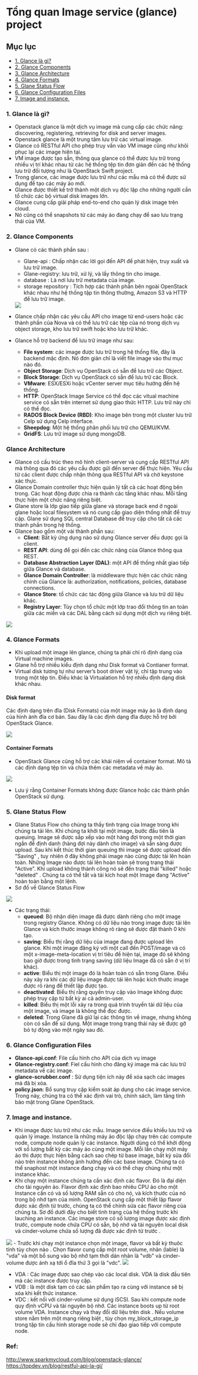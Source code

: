 ﻿# Tổng quan Image service (glance) project

## Mục lục
- [1. Glance là gì?](#1)
- [2. Glance Components](#2)
- [3. Glance Architecture](#3)
- [4. Glance Formats](#4)
- [5. Glane Status Flow](#5)
- [6. Glance Configuration Files](#6)
- [7. Image and instance.](#7)

<a name=1></a>
### 1. Glance là gì?
- Openstack glance là một dịch vụ image mà cung cấp các chức năng: discovering, registering, retrieving for disk and server images.
- Openstack glance là một trung tâm lưu trữ các virtual image.
- Glance có RESTful API cho phép truy vấn vào VM image cũng như khôi phục lại các image hiện tại.
- VM image được tạo sẵn, thông qua glance có thể được lưu trữ trong nhiều vị trí khác nhau từ các hệ thống tệp tin đơn giản đến các hệ thống lưu trữ đối tượng như là OpenStack Swift project.
- Trong glance, các image được lưu trữ như các mẫu mà có thể được sử dụng để tạo các máy ảo mới. 
- Glance được thiết kế trở thành một dịch vụ độc lập cho những người cần tổ chức các bộ virtual disk images lớn.
- Glance cung cấp giải pháp end-to-end cho quản lý disk image trên cloud. 
- Nó cũng có thể snapshots từ các máy ảo đang chạy để sao lưu trạng thái của VM.

<a name=2></a>
### 2. Glance Components
- Glane có các thành phần sau :
  - Glane-api : Chấp nhận các lời gọi đến API để phát hiện, truy xuất và lưu trữ image.
  - Glane-registry: lưu trữ, xử lý, và lấy thông tin cho image.
  - database : Là nơi lưu trữ metadata của image.
  - storage repository : Tích hợp các thành phần bên ngoài OpenStack khác nhau như hệ thống tập tin thông thường, Amazon S3 và HTTP để lưu trữ image.
  
  <img src = "../Images/II.2. Glance/glane_component.png">  
  
- Glance chấp nhận các yêu cầu API cho image từ end-users hoặc các thành phần của Nova và có thể lưu trữ các tệp của nó trong dịch vụ object storage, kho lưu trữ swift hoặc kho lưu trữ khác.
- Glance hỗ trợ backend để lưu trữ image như sau:
  - **File system**: các image được lưu trữ trong hệ thống file, đây là backend mặc định. Nó đơn giản chỉ là viết file image vào thư mục nào đó.
  - **Object Storage**: Dịch vụ OpenStack có sẵn để lưu trữ các Object.
  - **Block Storage**: Dịch vụ OpenStack có sẵn để lưu trữ các Block.
  - **VMware**: ESX/ESXi hoặc vCenter server mục tiêu hướng đến hệ thống.
  - **HTTP**: OpenStack Image Service có thể đọc các vitual machine service có sẵn trên internet sử dụng giao thức HTTP. Lưu trữ này chỉ có thể đọc.
  - **RADOS Block Device (RBD)**: Kho image bên trong một cluster lưu trữ Celp sử dụng Celp interface.
  - **Sheepdog**: Một hệ thống phân phối lưu trữ cho QEMU/KVM.
  - **GridFS**: Lưu trữ image sử dụng mongoDB.

<a name=3></a>
### Glance Architecture
- Glance có cấu trúc theo mô hình client-server và cung cấp RESTful API mà thông qua đó các yêu cầu được gửi đến server để thực hiện. Yêu cầu từ các client được chấp nhận thông qua RESTful API và chờ keystone xác thực.
- Glance Domain controller thực hiện quản lý tất cả các hoạt động bên trong. Các hoạt động được chia ra thành các tầng khác nhau. Mỗi tầng thực hiện một chức năng riêng biệt.
- Glane store là lớp giao tiếp giữa glane và storage back end ở ngoài glane hoặc local filesystem và nó cung cấp giao diện thống nhất để truy cập. Glane sử dụng SQL central Database để truy cập cho tất cả các thành phần trong hệ thống.
- Glance bao gồm một vài thành phần sau:
  - **Client**: Bất kỳ ứng dụng nào sử dụng Glance server đều được gọi là client.
  - **REST API**: dùng để gọi đến các chức năng của Glance thông qua REST.
  - **Database Abstraction Layer (DAL)**: một API để thống nhất giao tiếp giữa Glance và database.
  - **Glance Domain Controller**: là middleware thực hiện các chức năng chính của Glance là: authorization, notifications, policies, database connections.
  - **Glance Store**: tổ chức các tác động giữa Glance và lưu trữ dữ liệu khác.
  - **Registry Layer**: Tùy chọn tổ chức một lớp trao đổi thông tin an toàn giữa các miền và các DAL bằng cách sử dụng một dịch vụ riêng biệt.

<img src = "../Images/II.2. Glance/architectureglane.png">  
  
<a name=4></a>
### 4. Glance Formats
- Khi upload một image lên glance, chúng ta phải chỉ rõ định dạng của Virtual machine images.
- Glane hỗ trợ nhiều kiểu định dạng như Disk format và Contianer format. 
- Virtual disk tương tự như server’s boot driver vật lý, chỉ tập trung vào trong một tệp tin. Điều khác là Virtualation hỗ trợ nhiều định dạng disk khác nhau.

#### Disk format
Các định dạng trên đĩa (Disk Formats) của một image máy ảo là định dạng của hình ảnh đĩa cơ bản. Sau đây là các định dạng đĩa được hỗ trợ bởi OpenStack Glance.

<img src = "../Images/II.2. Glance/diskformat.png">  

#### Container Formats
- OpenStack Glance cũng hỗ trợ các khái niệm về container format. Mô tả các định dạng tệp tin và chứa thêm các metadata về máy ảo.

<img src = "../Images/II.2. Glance/containerformat.png">  

- Lưu ý rằng Container Formats không được Glance hoặc các thành phần OpenStack sử dụng.

<a name=5></a>
### 5. Glane Status Flow
- Glane Status Flow cho chúng ta thấy tình trạng của Image trong khi chúng ta tải lên. Khi chúng ta khởi tại một image, bước đầu tiên là queuing. Image sẽ được sắp xếp vào một hàng đợi trong một thời gian ngắn để định danh (hàng đợi này dành cho image) và sẵn sàng được upload. Sau khi kết thúc thời gian queuing thì image sẽ được upload đến "Saving" , tuy nhiên ở đây không phải image nào cũng được tải lên hoàn toàn. Những Image nào được tải lên hoàn toàn sẽ trong trạng thái "Active". Khi upload không thành công nó sẽ đến trạng thái "killed" hoặc "deleted" . Chúng ta có thể tắt và tái kích hoạt một Image đang "Active" hoàn toàn bằng một lệnh.
- Sơ đồ về Glance Status Flow

<img src = "../Images/II.2. Glance/statusflow.jpg">  

- Các trạng thái:
  - **queued**: Bộ nhận diện image đã được dành riêng cho một image trong registry Glance. Không có dữ liệu nào trong image được tải lên Glance và kích thước image không rõ ràng sẽ được đặt thành 0 khi tạo.
  - **saving**: Biểu thị rằng dữ liệu của image đang được upload lên glance. Khi một image đăng ký với một call đến POST/image và có một x-image-meta-location vị trí tiêu đề hiện tại, image đó sẽ không bao giờ được trong tình trạng saving (dữ liệu Image đã có sẵn ở vị trí khác).
  - **active**:  Biểu thị một image đó là hoàn toàn có sẵn trong Glane. Điều này xảy ra khi các dữ liệu image được tải lên hoặc kích thước image được rõ ràng để thiết lập được tạo.
  - **deactivated**: Biểu thị rằng quyền truy cập vào Image không được phép truy cập từ bất kỳ ai cả admin-user.
  - **killed**: Biểu thị một lỗi xảy ra trong quá trình truyền tải dữ liệu của một image, và image là không thể đọc được.
  - **deleted**: Trong Glane đã giữ lại các thông tin về image, nhưng không còn có sẵn để sử dụng. Một image trong trạng thái này sẽ được gỡ bỏ tự động vào một ngày sau đó.

<a name=6></a>
### 6. Glance Configuration Files
- **Glance-api.conf**: File cấu hình cho API của dịch vụ image
- **Glance-registry.conf**: Fiel cấu hình cho đăng ký image mà các lưu trữ metadata về các image.
- **glance-scrubber.conf** : Sử dụng tiện ích này để xóa sạch các images mà đã bị xóa. 
- **policy.json**: Bổ sung truy cập kiểm soát áp dụng cho các image service. Trong này, chúng tra có thể xác định vai trò, chính sách, làm tăng tính bảo mật trong Glane OpenStack.

<a name=7></a>
### 7. Image and instance.
- Khi image được lưu trữ như các mẫu. Image service điều khiểu lưu trữ và quản lý image. Instance là những máy ảo độc lập chạy trên các compute node, compute node quản lý các instance. Người dùng có thể khởi động với số lượng bất kỳ các máy ảo cùng một image. Mỗi lần chạy một máy ảo thì được thực hiện bằng cách sao chép từ base image, bất kỳ sửa đổi nào trên instance không ảnh hưởng đển các base image. Chúng ta có thể snaphost một instance đang chạy và có thể chạy chúng như một instance khác.
- Khi chạy một instance chúng ta cần xác định các flavor. Đó là đại diện cho tài nguyên ảo. Flavor định xác định bao nhiêu CPU ảo cho một Instance cần có và số lượng RAM sẵn có cho nó, và kích thước của nó trong bộ nhớ tạm của mình. OpenStack cung cấp một thiết lập flavor được xác định từ trước, chúng ta có thể chỉnh sửa các flavor riêng của chúng ta. Sơ đồ dưới đây cho biết tình trạng của hệ thống trước khi lauching an instance. Các image store có số lượng image được xác định trước, compute node chứa CPU có sẵn, bộ nhớ và tài nguyên local disk và cinder-volume chứa số lượng đã được xác định từ trước .

<img src = "../Images/II.2. Glance/instance.jpg">  
- Trước khi chạy một instance chọn một image, flavor và bất kỳ thuôc tính tùy chọn nào . Chọn flavor cung cấp một root volume, nhãn (lable) là "vda" và một bổ sung vào bộ nhớ tạm thời dán nhãn là "vdb" và cinder-volume được ánh xạ tới ổ đĩa thứ 3 gọi là "vdc".

<img src = "../Images/II.2. Glance/flavor.jpg">  

- VDA : Các image được sao chép vào các local disk. VDA là disk đầu tiên mà các instance được truy cập.
- VDB : là một disk tạm có các sản phẩm tạo ra cùng với instance sẽ bị xóa khi kết thức instance.
- VDC : kết nối với cinder-volume sử dụng iSCSI. Sau khi compute node quy định vCPU và tài nguyên bộ nhớ. Các instance boots up từ root volume VDA. Instance chạy và thay đổi dữ liệu trên disk . Nếu volume store nằm trên một mạng riêng biệt , tùy chọn my_block_storage_ip trong tập tin cấu hình storage node sẽ chỉ đạo giao tiếp với compute node.
  
### Ref: 
http://www.sparkmycloud.com/blog/openstack-glance/
https://topdev.vn/blog/restful-api-la-gi/
